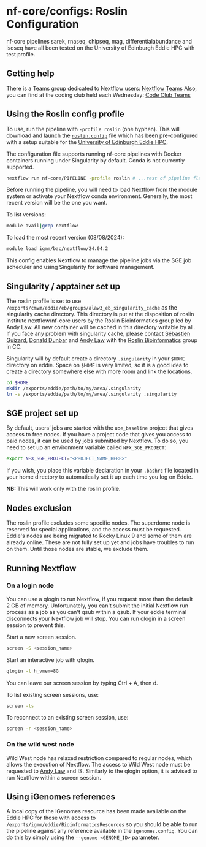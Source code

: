 # nf-core/configs: Roslin Configuration

nf-core pipelines sarek, rnaseq, chipseq, mag, differentialabundance and isoseq have all been tested on the University of Edinburgh Eddie HPC with test profile.

## Getting help

There is a Teams group dedicated to Nextflow users: [Nextflow Teams](https://teams.microsoft.com/l/team/19%3A7e957d32ce1345b8989af14564547690%40thread.tacv2/conversations?groupId=446c509d-b8fd-466c-a66f-52122f0a2fcc&tenantId=2e9f06b0-1669-4589-8789-10a06934dc61)
Also, you can find at the coding club held each Wednesday: [Code Club Teams](https://teams.microsoft.com/l/channel/19%3A1bf9220112e445c382b6beb660ffb61a%40thread.tacv2/Coding%20Club?groupId=cc7a1113-38a1-48f6-9fc6-14700c8da27e&tenantId=2e9f06b0-1669-4589-8789-10a06934dc61)

## Using the Roslin config profile

To use, run the pipeline with `-profile roslin` (one hyphen).
This will download and launch the [`roslin.config`](../conf/roslin.config) file which has been pre-configured with a setup suitable for the [University of Edinburgh Eddie HPC](https://www.ed.ac.uk/information-services/research-support/research-computing/ecdf/high-performance-computing).

The configuration file supports running nf-core pipelines with Docker containers running under Singularity by default. Conda is not currently supported.

```bash
nextflow run nf-core/PIPELINE -profile roslin # ...rest of pipeline flags
```

Before running the pipeline, you will need to load Nextflow from the module system or activate your Nextflow conda environment. Generally, the most recent version will be the one you want.

To list versions:

```bash
module avail|grep nextflow
```

To load the most recent version (08/08/2024):

```bash
module load igmm/bac/nextflow/24.04.2
```

This config enables Nextflow to manage the pipeline jobs via the SGE job scheduler and using Singularity for software management.

## Singularity / apptainer set up

The roslin profile is set to use `/exports/cmvm/eddie/eb/groups/alaw3_eb_singularity_cache` as the singularity cache directory. This directory is put at the disposition of roslin institute nextflow/nf-core users by the Roslin Bioinformatics group led by Andy Law. All new container will be cached in this directory writable by all. If you face any problem with singularity cache, please contact [Sébastien Guizard](sguizard@ed.ac.uk), [Donald Dunbar](donald.dunbar@ed.ac.uk) and [Andy Law](andy.law@roslin.ed.ac.uk) with the [Roslin Bioinformatics](roslin.bioinformatics@roslin.ed.ac.uk) group in CC.

Singularity will by default create a directory `.singularity` in your `$HOME` directory on eddie. Space on `$HOME` is very limited, so it is a good idea to create a directory somewhere else with more room and link the locations.

```bash
cd $HOME
mkdir /exports/eddie/path/to/my/area/.singularity
ln -s /exports/eddie/path/to/my/area/.singularity .singularity
```

## SGE project set up

By default, users’ jobs are started with the `uoe_baseline` project that gives access to free nodes. If you have a project code that gives you access to paid nodes, it can be used by jobs submitted by Nextflow. To do so, you need to set up an environment variable called `NFX_SGE_PROJECT`:

```bash
export NFX_SGE_PROJECT="<PROJECT_NAME_HERE>"
```

If you wish, you place this variable declaration in your `.bashrc` file located in your home directory to automatically set it up each time you log on Eddie.

**NB:** This will work only with the roslin profile.

## Nodes exclusion

The roslin profile excludes some specific nodes.
The superdome node is reserved for special applications, and the access must be requested.
Eddie's nodes are being migrated to Rocky Linux 9 and some of them are already online. These are not fully set up yet and jobs have troubles to run on them.
Until those nodes are stable, we exclude them.

## Running Nextflow

### On a login node

You can use a qlogin to run Nextflow, if you request more than the default 2 GB of memory. Unfortunately, you can't submit the initial Nextflow run process as a job as you can't qsub within a qsub.
If your eddie terminal disconnects your Nextflow job will stop. You can run qlogin in a screen session to prevent this.

Start a new screen session.

```bash
screen -S <session_name>
```

Start an interactive job with qlogin.

```bash
qlogin -l h_vmem=8G
```

You can leave our screen session by typing Ctrl + A, then d.

To list existing screen sessions, use:

```bash
screen -ls
```

To reconnect to an existing screen session, use:

```bash
screen -r <session_name>
```

### On the wild west node

Wild West node has relaxed restriction compared to regular nodes, which allows the execution of Nextflow.
The access to Wild West node must be requested to [Andy Law](andy.law@roslin.ed.ac.uk) and IS.
Similarly to the qlogin option, it is advised to run Nextflow within a screen session.

## Using iGenomes references

A local copy of the iGenomes resource has been made available on the Eddie HPC for those with access to `/exports/igmm/eddie/BioinformaticsResources` so you should be able to run the pipeline against any reference available in the `igenomes.config`.
You can do this by simply using the `--genome <GENOME_ID>` parameter.
